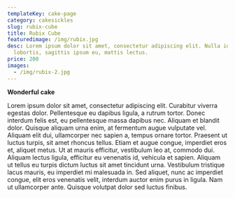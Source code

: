 ```yaml
---
templateKey: cake-page
category: cakesickles
slug: rubix-cube
title: Rubix Cube
featuredimage: /img/rubix.jpg
desc: Lorem ipsum dolor sit amet, consectetur adipiscing elit. Nulla id nisi
  lobortis, sagittis ipsum eu, mattis lectus.
price: 200
images:
  - /img/rubix-2.jpg
---
```


**Wonderful cake**

Lorem ipsum dolor sit amet, consectetur adipiscing elit. Curabitur viverra egestas dolor. Pellentesque eu dapibus ligula, a rutrum tortor. Donec interdum felis est, eu pellentesque massa dapibus nec. Aliquam et blandit dolor. Quisque aliquam urna enim, at fermentum augue vulputate vel. Aliquam elit dui, ullamcorper nec sapien a, tempus ornare tortor. Praesent ut luctus turpis, sit amet rhoncus tellus. Etiam et augue congue, imperdiet eros et, aliquet metus. Ut at mauris efficitur, vestibulum leo at, commodo dui. Aliquam lectus ligula, efficitur eu venenatis id, vehicula et sapien. Aliquam ut tellus eu turpis dictum luctus sit amet tincidunt urna. Vestibulum tristique lacus mauris, eu imperdiet mi malesuada in. Sed aliquet, nunc ac imperdiet congue, elit eros venenatis velit, interdum auctor enim purus in ligula. Nam ut ullamcorper ante. Quisque volutpat dolor sed luctus finibus.

